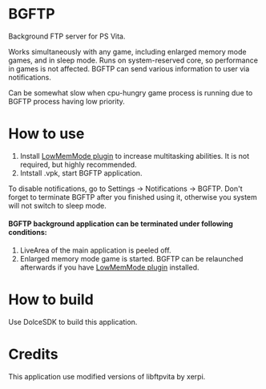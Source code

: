 # BGFTP
Background FTP server for PS Vita.

Works simultaneously with any game, including enlarged memory mode games, and in sleep mode. Runs on system-reserved core, so performance in games is not affected. BGFTP can send various information to user via notifications.

Can be somewhat slow when cpu-hungry game process is running due to BGFTP process having low priority.

# How to use

1. Install [LowMemMode plugin](https://github.com/GrapheneCt/LowMemMode) to increase multitasking abilities. It is not required, but highly recommended.
2. Intstall .vpk, start BGFTP application.

To disable notifications, go to Settings -> Notifications -> BGFTP.
Don't forget to terminate BGFTP after you finished using it, otherwise you system will not switch to sleep mode.

#### BGFTP background application can be terminated under following conditions:

1. LiveArea of the main application is peeled off.
2. Enlarged memory mode game is started. BGFTP can be relaunched afterwards if you have [LowMemMode plugin](https://github.com/GrapheneCt/LowMemMode) installed.

# How to build
Use DolceSDK to build this application.

# Credits

This application use modified versions of libftpvita by xerpi.
